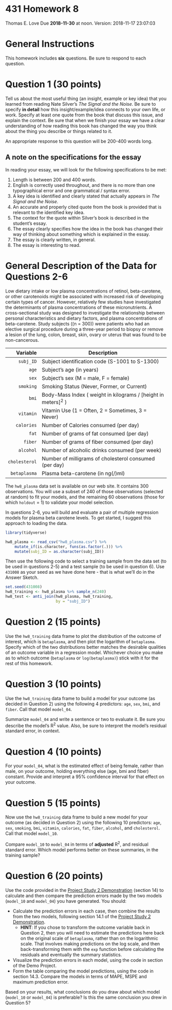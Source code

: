 431 Homework 8
================
Thomas E. Love
Due **2018-11-30** at noon. Version: 2018-11-17 23:07:03

# General Instructions

This homework includes **six** questions. Be sure to respond to each
question.

# Question 1 (30 points)

Tell us about the most useful thing (an insight, example or key idea)
that you learned from reading Nate Silver’s *The Signal and the Noise*.
Be sure to specify **in detail** how this insight/example/idea connects
to your own life, or work. Specify at least one quote from the book that
discuss this issue, and explain the context. Be sure that when we finish
your essay we have a clear understanding of how reading this book has
changed the way you think about the thing you describe or things related
to it.

An appropriate response to this question will be 200-400 words long.

## A note on the specifications for the essay

In reading your essay, we will look for the following specifications to
be met:

1.  Length is between 200 and 400 words.
2.  English is correctly used throughout, and there is no more than one
    typographical error and one grammatical / syntax error.
3.  A key idea is identified and clearly stated that actually appears in
    *The Signal and the Noise*.
4.  An accurate and properly cited quote from the book is provided that
    is relevant to the identified key idea.
5.  The context for the quote within Silver’s book is described in the
    student’s essay.
6.  The essay clearly specifies how the idea in the book has changed
    their way of thinking about something which is explained in the
    essay.
7.  The essay is clearly written, in general.
8.  The essay is interesting to read.

# General Description of the Data for Questions 2-6

Low dietary intake or low plasma concentrations of retinol,
beta-carotene, or other carotenoids might be associated with increased
risk of developing certain types of cancer. However, relatively few
studies have investigated the determinants of plasma concentrations of
these micronutrients. A cross-sectional study was designed to
investigate the relationship between personal characteristics and
dietary factors, and plasma concentrations of beta-carotene. Study
subjects (\(n = 300\)) were patients who had an elective surgical
procedure during a three-year period to biopsy or remove a lesion of the
lung, colon, breast, skin, ovary or uterus that was found to be
non-cancerous.

|      Variable | Description                                                                |
| ------------: | -------------------------------------------------------------------------- |
|     `subj_ID` | Subject identification code (S-1001 to S-1300)                             |
|         `age` | Subject’s age (in years)                                                   |
|         `sex` | Subject’s sex (M = male, F = female)                                       |
|     `smoking` | Smoking Status (Never, Former, or Current)                                 |
|         `bmi` | Body-Mass Index ( weight in kilograms / \[height in meters\]<sup>2</sup> ) |
|     `vitamin` | Vitamin Use (1 = Often, 2 = Sometimes, 3 = Never)                          |
|    `calories` | Number of Calories consumed (per day)                                      |
|         `fat` | Number of grams of fat consumed (per day)                                  |
|       `fiber` | Number of grams of fiber consumed (per day)                                |
|     `alcohol` | Number of alcoholic drinks consumed (per week)                             |
| `cholesterol` | Number of milligrams of cholesterol consumed (per day)                     |
|  `betaplasma` | Plasma beta-carotene (in ng\(/\)ml)                                        |

The `hw8_plasma` data set is available on our web site. It contains 300
observations. You will use a subset of 240 of those observations
(selected at random) to fit your models, and the remaining 60
observations (those for which `holdout` = 1) to validate your model
selection.

In questions 2-6, you will build and evaluate a pair of multiple
regression models for plasma beta carotene levels. To get started, I
suggest this approach to loading the data.

``` r
library(tidyverse)

hw8_plasma <- read_csv("hw8_plasma.csv") %>%
    mutate_if(is.character, funs(as.factor(.))) %>%
    mutate(subj_ID = as.character(subj_ID))
```

Then use the following code to select a training sample from the data
set (to be used in questions 2-5) and a test sample (to be used in
question 6). Use `431008` as your seed as we have done here - that is
what we’ll do in the Answer Sketch.

``` r
set.seed(431008)
hw8_training <- hw8_plasma %>% sample_n(240)
hw8_test <- anti_join(hw8_plasma, hw8_training, 
                      by = "subj_ID")
```

# Question 2 (15 points)

Use the `hw8_training` data frame to plot the distribution of the
outcome of interest, which is `betaplasma`, and then plot the logarithm
of `betaplasma`. Specify which of the two distributions better matches
the desirable qualities of an outcome variable in a regression model.
Whichever choice you make as to which outcome (`betaplasma` or
`log(betaplasma)`) stick with it for the rest of this homework.

# Question 3 (10 points)

Use the `hw8_training` data frame to build a model for your outcome (as
decided in Question 2) using the following 4 predictors: `age`, `sex`,
`bmi`, and `fiber`. Call that model `model_04`.

Summarize `model_04` and write a sentence or two to evaluate it. Be sure
you describe the model’s R<sup>2</sup> value. Also, be sure to interpret
the model’s residual standard error, in context.

# Question 4 (10 points)

For your `model_04`, what is the estimated effect of being female,
rather than male, on your outcome, holding everything else (age, bmi and
fiber) constant. Provide and interpret a 95% confidence interval for
that effect on your outcome.

# Question 5 (15 points)

Now use the `hw8_training` data frame to build a new model for your
outcome (as decided in Question 2) using the following 10 predictors:
`age`, `sex`, `smoking`, `bmi`, `vitamin`, `calories`, `fat`, `fiber`,
`alcohol`, and `cholesterol`. Call that model `model_10`.

Compare `model_10` to `model_04` in terms of **adjusted** R<sup>2</sup>,
and residual standard error. Which model performs better on these
summaries, in the training sample?

# Question 6 (20 points)

Use the code provided in the [Project Study 2
Demonstration](https://github.com/THOMASELOVE/431-2018-project/tree/master/demo_study2)
(section 14) to calculate and then compare the prediction errors made by
the two models (`model_10` and `model_04`) you have generated. You
should:

  - Calculate the prediction errors in each case, then combine the
    results from the two models, following section 14.1 of the [Project
    Study 2
    Demonstration](https://github.com/THOMASELOVE/431-2018-project/tree/master/demo_study2).
      - **HINT**: If you chose to transform the outcome variable back in
        Question 2, then you will need to estimate the predictions here
        back on the original scale of `betaplasma`, rather than on the
        logarithmic scale. That involves making predictions on the log
        scale, and then back-transforming them with the `exp` function
        before calculating the residuals and eventually the summary
        statistics.
  - Visualize the prediction errors in each model, using the code in
    section of the Demo Project.
  - Form the table comparing the model predictions, using the code in
    section 14.3. Compare the models in terms of MAPE, MSPE and maximum
    prediction error.

Based on your results, what conclusions do you draw about which model
(`model_10` or `model_04`) is preferable? Is this the same conclusion
you drew in Question 5?
